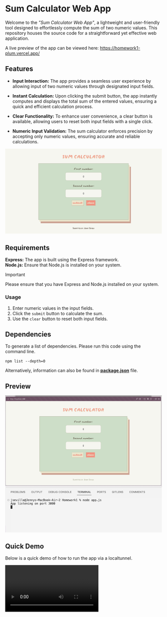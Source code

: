 # Sum Calculator Web App
Welcome to the *"Sum Calculator Web App"*, a lightweight and user-friendly tool designed to effortlessly compute the sum of two numeric values. This repository houses the source code for a straightforward yet effective web application.

A live preview of the app can be viewed here: https://homework1-plum.vercel.app/ 

## Features
+ **Input Interaction:** The app provides a seamless user experience by allowing input of two numeric values through designated input fields.

+ **Instant Calculation:** Upon clicking the submit button, the app instantly computes and displays the total sum of the entered values, ensuring a quick and efficient calculation process.

+ **Clear Functionality:** To enhance user convenience, a clear button is available, allowing users to reset both input fields with a single click.

+ **Numeric Input Validation:** The sum calculator enforces precision by accepting only numeric values, ensuring accurate and reliable calculations.

![sum calculator web app preview](files/preview.png)

## Requirements

**Express:** The app is built using the Express framework.  
**Node.js:** Ensure that Node.js is installed on your system.

> [!IMPORTANT]  
> Please ensure that you have Express and Node.js installed on your system.

### Usage

1. Enter numeric values in the input fields.
2. Click the `submit` button to calculate the sum.
3. Use the `clear` button to reset both input fields.

## Dependencies  
To generate a list of dependencies. Please run this code using the command line. 
```
npm list --depth=0
```
Alternatively, information can also be found in **[package.json](https://github.com/jnysevilla/Homework1/blob/70c16e48cd96ecc4bf07c72970f1e8dd3e7cdf07/README.md)** file. 

## Preview

![sum calculator app preview via a localhost](files/sreenshot.png)
![sum calculator web app preview](files/screenshot-localhost3000.png)

## Quick Demo
Below is a quick demo of how to run the app via a localtunnel.

<video controls src="https://github.com/jnysevilla/Homework1/blob/a4853031137bb81b211f3c488d03970579996fc7/files/demo.mov" type="video/mov" />

